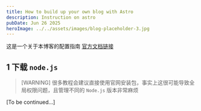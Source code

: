 ```yaml
---
title: How to build up your own blog with Astro
description: Instruction on astro
pubDate: Jun 26 2025
heroImage: ../../assets/images/blog-placeholder-3.jpg
---
```



这是一个关于本博客的配置指南
 [官方文档链接](https://docs.astro.build/en/tutorial/0-introduction/)

## 1 下载 `node.js`

> [WARNING]
> 很多教程会建议直接使用官网安装包，事实上这很可能导致全局权限问题，且管理不同的 `Node.js` 版本非常麻烦

[To be continued...]